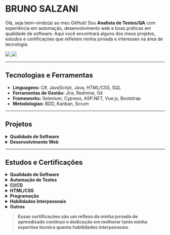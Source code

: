 # BRUNO SALZANI

Olá, seja bem-vindo(a) ao meu GitHub! Sou **Analista de Testes/QA** com experiência em automação, desenvolvimento web e boas práticas em qualidade de software. Aqui você encontrará alguns dos meus projetos, estudos e certificações que refletem minha jornada e interesses na área de tecnologia.

<div>
  <a href="https://www.linkedin.com/in/brunosalzani" target="_blank">
    <img src="https://img.shields.io/badge/-LinkedIn-%230077B5?style=for-the-badge&logo=linkedin&logoColor=white" target="_blank">
  </a>
  <a href="mailto:brunosalzani@hotmail.com">
    <img src="https://img.shields.io/badge/-Email-%23333?style=for-the-badge&logo=gmail&logoColor=white" target="_blank">
  </a>
</div>

---

##  Tecnologias e Ferramentas

- **Linguagens:** C#, JavaScript, Java, HTML/CSS, SQL
- **Ferramentas de Gestão:** Jira, Redmine, Git
- **Frameworks:** Selenium, Cypress, ASP.NET, Vue.js, Bootstrap
- **Metodologias:** BDD, Kanban, Scrum

---

##  Projetos

<details>
<summary><b> Qualidade de Software</b></summary>
  
* 01/2025 - [Automação de Teste - Selenium Java (Leilões)](https://github.com/bruno-salzani/automation-selenium-leiloes)
* 12/2024 - [Automação de Teste - Cypress JS (Adopet)](https://github.com/bruno-salzani/test-cypress-adopet)
* 05/2024 - [Teste de Software - LMS (Neolude)](https://github.com/bruno-salzani/manual-test-neolude)
* 03/2024 - [Teste de Software - Gameficação (Natura)](https://github.com/bruno-salzani/teste-software-funcionalidades-natura)
* 02/2024 - [Automação de Teste - Cypress JS (Neolude)](https://github.com/bruno-salzani/cypress-lms-automation)
* 12/2023 - [Teste de Software - APP Mobile (Prudential)](https://github.com/bruno-salzani/manual-test-prudential) 
   
</details>

<details>
<summary><b> Desenvolvimento Web</b></summary>

* 06/2025 - [Stargames Informatica](https://github.com/bruno-salzani/stargames-informatica)
* 05/2025 - [Clinica Nova Vida](https://github.com/bruno-salzani/clinica-novavida/)
* 04/2023 - [CSS Minify](https://github.com/bruno-salzani/minifycss)
* 03/2023 - [Binary to Decimal](https://github.com/bruno-salzani/bin2dec)
* 08/2021 - [Blog Terceira Idade](https://github.com/bruno-salzani/blog-terceira-idade)
* 06/2021 - [Terceira Idade](https://github.com/bruno-salzani/terceira-idade)
* 05/2021 - [HTML Courses](https://github.com/bruno-salzani/html-courses)
* 04/2021 - [HTML Presentation](https://github.com/bruno-salzani/html-presentation)
* 03/2021 - [HTML Barbershop](https://github.com/bruno-salzani/html-barbershop)
  
</details>

---

##  Estudos e Certificações

<details>
<summary><b> Qualidade de Software</b></summary>
  
* 01/2025 - [Testes em .NET: integração e entrega contínua com Azure DevOps](https://cursos.alura.com.br/certificate/dbf97068-5a4b-424f-8b22-e475ea61cf72?lang) <sub>(Alura)</sub> <br>
* 12/2022 - [Carreira QA: processos e automação de testes](https://cursos.alura.com.br/degree/certificate/0395f251-befa-43e4-b7f7-3c0158554247) <sub>(Alura)</sub> <br>
* 11/2022 - [Quality Assurance: plano de testes e gestão de bugs](https://cursos.alura.com.br/certificate/2c8eaa73-b5c0-413c-93de-5457fbab3ef6) <sub>(Alura)</sub><br>
* 10/2022 - [BDD e Java: Behavior Driven Development com Cucumber](https://cursos.alura.com.br/certificate/b1956ef4-b9e1-4820-ba40-e2d1163e9068) <sub>(Alura)</sub> <br>
* 09/2022 - [Gerenciamento de qualidade de software parte 1: o documento MDS](https://cursos.alura.com.br/certificate/9e370fee-fc12-4a07-917a-302b048019b3) <sub>(Alura)</sub><br>
* 06/2021 - [Fundamentos Quality Assurance: TestPlan e boas práticas](https://cursos.alura.com.br/certificate/48e29980-9af3-4ba1-b2fa-0a7bbae60793) <sub>(Alura)</sub><br>

</details>

<details>
<summary><b> Automação de Testes</b></summary>
  
* 12/2024 - [Selenium: testes automatizados de aceitação em Java](https://cursos.alura.com.br/certificate/0367c0df-4ac4-44d3-bee8-c15bfa2d257d?lang) <sub>(Alura)</sub> <br>
* 12/2024 - [Cypress: automatizando testes E2E](https://cursos.alura.com.br/certificate/5c3f390b-eb84-46db-abf6-300bfd1adb33?lang=pt_BR) <sub>(Alura)</sub> <br>
* 11/2022 - [Cypress: automação de testes E2E](https://cursos.alura.com.br/certificate/d6e6ce51-7660-40b5-8981-85d952c6ef1c) <sub>(Alura)</sub> <br>
* 09/2022 - [Testes em .NET: testes de interface usando Selenium](https://cursos.alura.com.br/certificate/342ad3d1-def3-4213-aadf-3d909371112d) <sub>(Alura)</sub> <br>
* 12/2019 - [Selenium WebDriver e C# parte 1: testes da sua web app](https://cursos.alura.com.br/certificate/14289510-7e48-4794-9473-10c18004a68b) <sub>(Alura)</sub> <br>
* 08/2018 - [Selenium: Testes automatizados de aceitação em .NET](https://cursos.alura.com.br/certificate/e2ec4168-3554-441f-a714-aa4438510503) <sub>(Alura)</sub> <br>

</details>

<details>
<summary><b> CI/CD </b></summary>
  
* 02/2025 - [Integração Contínua: mais qualidade e menos risco no desenvolvimento](https://cursos.alura.com.br/user/bruno-salzani/course/desenvolvimento-software-integracao-continua/certificate) <sub>(Alura)</sub> <br>
* 01/2025 - [Testes em .NET: integração e entrega contínua com Azure DevOps](https://cursos.alura.com.br/certificate/dbf97068-5a4b-424f-8b22-e475ea61cf72?lang) <sub>(Alura)</sub> <br>

</details>

<details>
<summary><b> HTML/CSS </b></summary>

* 05/2022 - [Layouts Responsivos: trabalhando com layouts mobile](https://cursos.alura.com.br/certificate/b7400ec7-b6a0-48e3-a3cb-9b690b39be60) <sub>(Alura)</sub> <br>
* 02/2021 - [Web Design Responsivo: Páginas que se adaptam do mobile ao desk](https://cursos.alura.com.br/certificate/4bda398d-2d2d-42ed-a9b9-cf12bcd17e1c) <sub>(Alura)</sub> <br>
* 01/2021 - [Flexbox: posicione elementos na tela](https://cursos.alura.com.br/certificate/1e25c3b2-d4e9-4e0b-aaa6-8033fa1afb0c) <sub>(Alura)</sub> <br>
* 01/2021 - [HTML5 e CSS3 parte 4: avançando no CSS](https://cursos.alura.com.br/certificate/ad012211-a9d6-4b3c-a8b8-c80a6f08b63d) <sub>(Alura)</sub> <br>
* 11/2019 - [Arquitetura CSS: descomplicando os problemas](https://cursos.alura.com.br/certificate/15188794-4aab-4a32-9b5f-4a1d3de8b23d) <sub>(Alura)</sub> <br>
* 11/2019 - [Bootstrap 4: criando uma landing page responsiva](https://cursos.alura.com.br/certificate/aff894c5-b2ae-4f98-a84f-22270488cf79) <sub>(Alura)</sub> <br>
* 11/2019 - [Bootstrap: criação de uma single-page responsiva](https://cursos.alura.com.br/certificate/2a0adb8a-fa81-4e18-ae24-e5edb390cd5b) <sub>(Alura)</sub> <br>
* 10/2019 - [HTML5 e CSS3 II: Turbinando as suas páginas](https://cursos.alura.com.br/certificate/b97424a9-97bc-4077-8091-8d0bd1ff247c) <sub>(Alura)</sub> <br>
* 10/2019 - [HTML5 e CSS3 I: Suas primeiras páginas da Web](https://cursos.alura.com.br/certificate/6ac2fe58-1b2c-436c-bdbc-0824b9ccc1a5) <sub>(Alura)</sub> <br>
* 09/2019 - [HTML5 e CSS3 parte 3: trabalhando com formulários e tabelas](https://cursos.alura.com.br/certificate/4e143324-cf13-4bdf-b8e9-822825686c4d) <sub>(Alura)</sub> <br>
* 09/2019 - [HTML5 e CSS3 parte 2: posicionamento, listas e navegação](https://cursos.alura.com.br/certificate/00979dc6-15ba-43f9-bc5a-23c0ee7be7a7) <sub>(Alura)</sub> <br>
* 09/2019 - [HTML5 e CSS3 parte 1: crie uma página da Web](https://cursos.alura.com.br/certificate/1209abd4-85e0-4562-a32c-10ecb7fc886f) <sub>(Alura)</sub> <br>

</details>
 
<details>
<summary><b> Programação </b></summary>

* 10/2022 - [JavaScript e HTML: desenvolva um jogo e pratique lógica de programação](https://cursos.alura.com.br/certificate/c3abd570-36ac-4f45-adb9-8a79744dc5bd) <sub>(Alura)</sub> <br>
* 03/2021 - [Formação Vue.js](https://cursos.alura.com.br/degree/certificate/b27389b5-9622-4515-b751-810c5b540e30) <sub>(Alura)</sub> <br>
* 06/2020 - [Node.js Parte 1: Inovando com JavaScript no backend](https://cursos.alura.com.br/certificate/a235a5a5-ffb8-4fd7-9a85-a2c784d784c7) <sub>(Alura)</sub> <br>
* 05/2020 - [Python: começando com a linguagem](https://cursos.alura.com.br/user/bruno-salzani/course/python-introducao-a-linguagem/certificate) <sub>(Alura)</sub> <br>
* 02/2020 - [JavaScript: programando na linguagem da web](https://cursos.alura.com.br/certificate/ce4fce5e-5654-4d9e-ae48-66f7c9a4d779) <sub>(Alura)</sub> <br>
* 12/2018 - [Formação C# e orientação a objetos](https://cursos.alura.com.br/degree/certificate/ca8bf1a4-bf4d-47ab-8826-d4de8b0f06d5)  <sub>(Alura)</sub> <br>
* 08/2018 - [JavaScript: conhecendo o Browser e padrões de projeto](https://cursos.alura.com.br/certificate/334e425b-c8a1-49ed-8e29-ee64be9a8ce9) <sub>(Alura)</sub> <br>
* 06/2018 - [Programador de Sistemas](https://www1.intranet.sp.senac.br/senac_solution/pss/relatorios/certificados/NBASVIARAPIDA/mod29.cfm?CRYPTALGID=8a7656e2-cd47-11eb-9977-f7340aa3fd80&dt=2021-06-14-16.34.31.000000) <sub>(Senac)</sub> <br>
* 08/2014 - [Programador C#](https://github.com/bruno-salzani/bruno-salzani/blob/main/Certificados/Certificado%20Programador.png) <sub>(Microcenter)</sub> <br>


</details>

<details>
<summary><b> Habilidades Interpessoais</b></summary>

* 04/2024 - [Equipes ágeis: organizando os papéis em uma equipe](https://cursos.alura.com.br/user/bruno-salzani/course/equipes-ageis-organizando-papeis-equipe/certificate) <sub>(Alura)</sub> <br>
* 02/2024 - [Formação Líderes Inspand Comunicação e Feedback](https://github.com/bruno-salzani/bruno-salzani/blob/main/Certificados/Forma%C3%A7%C3%A3o%20L%C3%ADderes%20Inspand%20Comunica%C3%A7%C3%A3o%20e%20Feedback.pdf) <sub>(Inspand)</sub> <br>
* 10/2022 - [Organização de Equipes Ágeis: os papéis existentes em uma equipe](https://cursos.alura.com.br/user/bruno-salzani/course/organizando-equipes-ageis/certificate) <sub>(Alura)</sub> <br>
* 10/2022 - [Liderança: aprendendo sobre a missão e propósito de liderar pessoas](https://cursos.alura.com.br/user/bruno-salzani/course/primeira-lideranca-aprendendo-liderar-pessoas/certificate) <sub>(Alura)</sub> <br>
* 01/2022 - [Liderança: práticas de gestão e melhorias](https://cursos.alura.com.br/user/bruno-salzani/course/lideranca-pratica-gestao-melhorias/certificate) <sub>(Alura)</sub> <br>
* 11/2021 - [Delegação de tarefas: obtenha o melhor do seu time](https://cursos.alura.com.br/user/bruno-salzani/course/delegacao-de-tarefas/certificate) <sub>(Alura)</sub> <br>
* 10/2021 - [Relacionamento interpessoal: aprenda a lidar melhor com você e com o outro](https://cursos.alura.com.br/user/bruno-salzani/course/relacionamento-pessoal/certificate) <sub>(Alura)</sub> <br>
* 12/2019 - [Scrum: agilidade em seu projeto](https://cursos.alura.com.br/user/bruno-salzani/course/agile-scrum/certificate) <sub>(Alura)</sub> <br>

</details>

<details>
<summary><b> Outros</b></summary>
  
* 03/2024 - [Git e GitHub: compartilhando e colaborando em projetos](https://cursos.alura.com.br/user/bruno-salzani/course/git-github-compartilhando-colaborando-projetos/certificate) <sub>(Alura)</sub> <br>
* 10/2022 - [Git e Github: controle e compartilhe seu código](https://cursos.alura.com.br/user/bruno-salzani/course/git-github-controle-de-versao/certificate) <sub>(Alura)</sub> <br>
* 08/2020 - [Funções com Excel: operações matemáticas e filtros](https://cursos.alura.com.br/user/bruno-salzani/course/excel-funcoes/certificate) <sub>(Alura)</sub> <br>
* 08/2020 - [Excel procv: lógica booleana e busca por valores](https://cursos.alura.com.br/user/bruno-salzani/course/excel-procv/certificate) <sub>(Alura)</sub> <br>
* 07/2020 - [Excel: domine o editor de planilhas](https://cursos.alura.com.br/user/bruno-salzani/course/excel-introducao/certificate) <sub>(Alura)</sub> <br>
* 02/2020 - [Hackaton Isat Edtechs](https://github.com/bruno-salzani/bruno-salzani/blob/main/Certificados/certificado%20hackaton.png) <sub>(Inspand)</sub> <br>
* 08/2018 - [HTTP: Entendendo a web por baixo dos panos](https://cursos.alura.com.br/certificate/bruno-salzani/http-fundamentos) <sub>(Alura)</sub> <br>
* 12/2014 - [Web Designer](https://github.com/bruno-salzani/bruno-salzani/blob/main/Certificados/certificado%20web%20designer.png) <sub>(Microcenter)</sub> <br>

</details>


> **Essas certificações são um reflexo da minha jornada de aprendizado contínuo e dedicação em melhorar tanto minha expertise técnica quanto habilidades interpessoais.**
